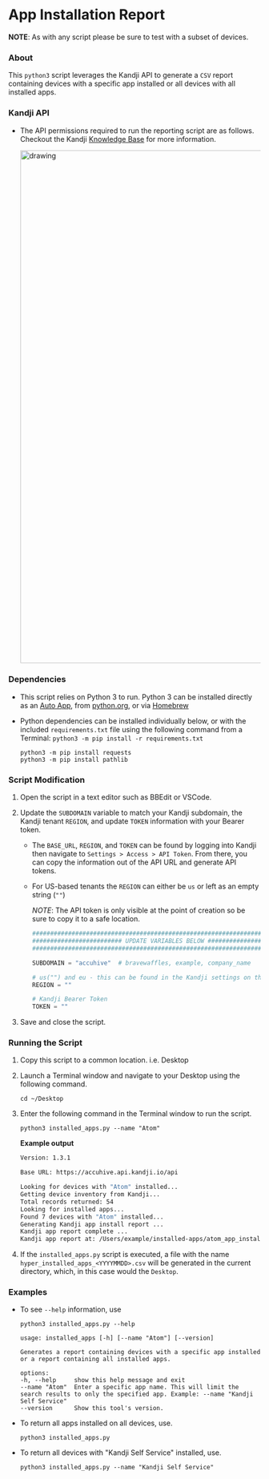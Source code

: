 # App Installation Report

**NOTE**: As with any script please be sure to test with a subset of devices.

### About

This `python3` script leverages the Kandji API to generate a `CSV` report containing devices with a specific app installed or all devices with all installed apps.

### Kandji API

- The API permissions required to run the reporting script are as follows. Checkout the Kandji [Knowledge Base](https://support.kandji.io) for more information.

    <img src="images/api_permissions_required.png" alt="drawing" width="1024"/>

### Dependencies

- This script relies on Python 3 to run. Python 3 can be installed directly as an [Auto App](https://support.kandji.io/kb/auto-apps-overview), from [python.org](https://www.python.org/downloads/), or via [Homebrew](https://brew.sh)

- Python dependencies can be installed individually below, or with the included `requirements.txt` file using the following command from a Terminal: `python3 -m pip install -r requirements.txt`

    ```
    python3 -m pip install requests
    python3 -m pip install pathlib
    ```

### Script Modification

1. Open the script in a text editor such as BBEdit or VSCode.
1. Update the `SUBDOMAIN` variable to match your Kandji subdomain, the Kandji tenant `REGION`, and update `TOKEN` information with your Bearer token.

    - The `BASE_URL`, `REGION`, and `TOKEN` can be found by logging into Kandji then navigate to `Settings > Access > API Token`. From there, you can copy the information out of the API URL and generate API tokens.
    - For US-based tenants the `REGION` can either be `us` or left as an empty string (`""`)

        *NOTE*: The API token is only visible at the point of creation so be sure to copy it to a safe location.

        ```python
        ########################################################################################
        ######################### UPDATE VARIABLES BELOW #######################################
        ########################################################################################

        SUBDOMAIN = "accuhive"  # bravewaffles, example, company_name

        # us("") and eu - this can be found in the Kandji settings on the Access tab
        REGION = ""

        # Kandji Bearer Token
        TOKEN = ""
        ```

1. Save and close the script.

### Running the Script

1. Copy this script to a common location. i.e. Desktop
2. Launch a Terminal window and navigate to your Desktop using the following command.

    `cd ~/Desktop`

3. Enter the following command in the Terminal window to run the script.

    `python3 installed_apps.py --name "Atom"`  

    **Example output**

    ```sh
    Version: 1.3.1

    Base URL: https://accuhive.api.kandji.io/api

    Looking for devices with "Atom" installed...
    Getting device inventory from Kandji...
    Total records returned: 54
    Looking for installed apps...
    Found 7 devices with "Atom" installed...
    Generating Kandji app install report ...
    Kandji app report complete ...
    Kandji app report at: /Users/example/installed-apps/atom_app_install_report_20230307.csv
    ```

4. If the `installed_apps.py` script is executed, a file with the name `hyper_installed_apps_<YYYYMMDD>.csv` will be generated in the current directory, which, in this case would the `Desktop`.

### Examples

- To see `--help` information, use

    ```shell
    python3 installed_apps.py --help
    
    usage: installed_apps [-h] [--name "Atom"] [--version]

    Generates a report containing devices with a specific app installed or a report containing all installed apps.

    options:
    -h, --help     show this help message and exit
    --name "Atom"  Enter a specific app name. This will limit the search results to only the specified app. Example: --name "Kandji Self Service"
    --version      Show this tool's version.
    ```

- To return all apps installed on all devices, use.

    `python3 installed_apps.py`

- To return all devices with "Kandji Self Service" installed, use.

    `python3 installed_apps.py --name "Kandji Self Service"`
